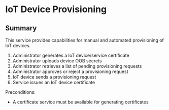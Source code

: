 # IoT Device Provisioning

## Summary 

This service provides capabilities for manual and automated provisioning of IoT devices.
1. Administrator generates a IoT device/service certificate 
2. Administrator uploads device OOB secrets
2. Administrator retrieves a list of pending provisioning requests
3. Administrator approves or reject a provisioning request
4. IoT device sends a provisioning request
5. Service issues an IoT device certificate


Preconditions:
* A certificate service must be available for generating certificates 
